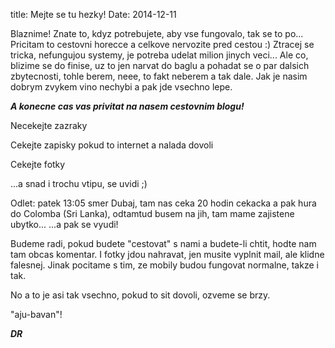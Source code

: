 title: Mejte se tu hezky!
Date: 2014-12-11

Blaznime! Znate to, kdyz potrebujete, aby vse fungovalo, tak se to po... Pricitam to cestovni horecce a celkove nervozite pred cestou :) Ztracej se tricka, nefungujou systemy, je potreba udelat milion jinych veci... Ale co, blizime se do finise, uz to jen narvat do baglu a pohadat se o par dalsich zbytecnosti, tohle berem, neee, to fakt neberem a tak dale. Jak je nasim dobrym zvykem vino nechybi a pak jde vsechno lepe.

***A konecne cas vas privitat na nasem cestovnim blogu!***

Necekejte zazraky

Cekejte zapisky pokud to internet a nalada dovoli

Cekejte fotky

...a snad i trochu vtipu, se uvidi ;)

Odlet: patek 13:05 smer Dubaj, tam nas ceka 20 hodin cekacka a pak hura do Colomba (Sri Lanka), odtamtud busem na jih, tam mame zajistene ubytko... ...a pak se vyudi!

Budeme radi, pokud budete "cestovat" s nami a budete-li chtit, hodte nam tam obcas komentar. I fotky jdou nahravat, jen musite vyplnit mail, ale klidne falesnej. Jinak pocitame s tim, ze mobily budou fungovat normalne, takze i tak.

No a to je asi tak vsechno, pokud to sit dovoli, ozveme se brzy.

"aju-bavan"!

***DR***


